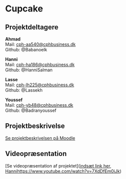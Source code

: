 # Cupcake

## Projektdeltagere

**Ahmad**<br>
Mail: cph-aa540@cphbusiness.dk <br>
Github: @Babanoelk<br>

**Hanni**<br>
Mail: cph-ha186@cphbusiness.dk<br>
Github: @HanniSalman<br>

**Lasse**<br>
Mail: cph-lh225@cphbusiness.dk<br>
Github: @Lassekh<br>

**Youssef**<br>
Mail: cph-yb48@cphbusiness.dk<br>
Github: @Badranyoussef<br>

## Projektbeskrivelse

[Se projektbeskrivelsen på Moodle](https://cphbusiness.mrooms.net/mod/assign/view.php?id=625177)

## Videopræsentation

[Se videopræsentation af projektet]([indsæt link her, Hanni](https://www.youtube.com/watch?v=7XdDfEm0iJk)https://www.youtube.com/watch?v=7XdDfEm0iJk)
